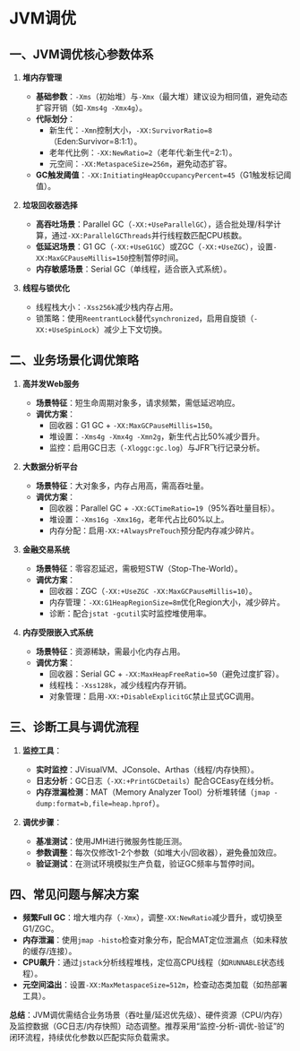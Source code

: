 # JVM调优

## 一、JVM调优核心参数体系
1. **堆内存管理**
    - **基础参数**：`-Xms`（初始堆）与`-Xmx`（最大堆）建议设为相同值，避免动态扩容开销（如`-Xms4g -Xmx4g`）。
    - **代际划分**：
        - 新生代：`-Xmn`控制大小，`-XX:SurvivorRatio=8`（Eden:Survivor=8:1:1）。
        - 老年代比例：`-XX:NewRatio=2`（老年代:新生代=2:1）。
        - 元空间：`-XX:MetaspaceSize=256m`，避免动态扩容。
    - **GC触发阈值**：`-XX:InitiatingHeapOccupancyPercent=45`（G1触发标记阈值）。

2. **垃圾回收器选择**
    - **高吞吐场景**：Parallel GC（`-XX:+UseParallelGC`），适合批处理/科学计算，通过`-XX:ParallelGCThreads`并行线程数匹配CPU核数。
    - **低延迟场景**：G1 GC（`-XX:+UseG1GC`）或ZGC（`-XX:+UseZGC`），设置`-XX:MaxGCPauseMillis=150`控制暂停时间。
    - **内存敏感场景**：Serial GC（单线程，适合嵌入式系统）。

3. **线程与锁优化**
    - 线程栈大小：`-Xss256k`减少栈内存占用。
    - 锁策略：使用`ReentrantLock`替代`synchronized`，启用自旋锁（`-XX:+UseSpinLock`）减少上下文切换。

## 二、业务场景化调优策略
1. **高并发Web服务**
    - **场景特征**：短生命周期对象多，请求频繁，需低延迟响应。
    - **调优方案**：
        - 回收器：G1 GC + `-XX:MaxGCPauseMillis=150`。
        - 堆设置：`-Xms4g -Xmx4g -Xmn2g`，新生代占比50%减少晋升。
        - 监控：启用GC日志（`-Xloggc:gc.log`）与JFR飞行记录分析。

2. **大数据分析平台**
    - **场景特征**：大对象多，内存占用高，需高吞吐量。
    - **调优方案**：
        - 回收器：Parallel GC + `-XX:GCTimeRatio=19`（95%吞吐量目标）。
        - 堆设置：`-Xms16g -Xmx16g`，老年代占比60%以上。
        - 内存分配：启用`-XX:+AlwaysPreTouch`预分配内存减少碎片。

3. **金融交易系统**
    - **场景特征**：零容忍延迟，需极短STW（Stop-The-World）。
    - **调优方案**：
        - 回收器：ZGC（`-XX:+UseZGC -XX:MaxGCPauseMillis=10`）。
        - 内存管理：`-XX:G1HeapRegionSize=8m`优化Region大小，减少碎片。
        - 诊断：配合`jstat -gcutil`实时监控堆使用率。

4. **内存受限嵌入式系统**
    - **场景特征**：资源稀缺，需最小化内存占用。
    - **调优方案**：
        - 回收器：Serial GC + `-XX:MaxHeapFreeRatio=50`（避免过度扩容）。
        - 线程栈：`-Xss128k`，减少线程内存开销。
        - 对象管理：启用`-XX:+DisableExplicitGC`禁止显式GC调用。

## 三、诊断工具与调优流程
1. **监控工具**：
    - **实时监控**：JVisualVM、JConsole、Arthas（线程/内存快照）。
    - **日志分析**：GC日志（`-XX:+PrintGCDetails`）配合GCEasy在线分析。
    - **内存泄漏检测**：MAT（Memory Analyzer Tool）分析堆转储（`jmap -dump:format=b,file=heap.hprof`）。

2. **调优步骤**：
    - **基准测试**：使用JMH进行微服务性能压测。
    - **参数调整**：每次仅修改1-2个参数（如堆大小/回收器），避免叠加效应。
    - **验证测试**：在测试环境模拟生产负载，验证GC频率与暂停时间。

## 四、常见问题与解决方案
- **频繁Full GC**：增大堆内存（`-Xmx`），调整`-XX:NewRatio`减少晋升，或切换至G1/ZGC。
- **内存泄漏**：使用`jmap -histo`检查对象分布，配合MAT定位泄漏点（如未释放的缓存/连接）。
- **CPU飙升**：通过`jstack`分析线程堆栈，定位高CPU线程（如`RUNNABLE`状态线程）。
- **元空间溢出**：设置`-XX:MaxMetaspaceSize=512m`，检查动态类加载（如热部署工具）。

**总结**：JVM调优需结合业务场景（吞吐量/延迟优先级）、硬件资源（CPU/内存）及监控数据（GC日志/内存快照）动态调整。推荐采用“监控-分析-调优-验证”的闭环流程，持续优化参数以匹配实际负载需求。
